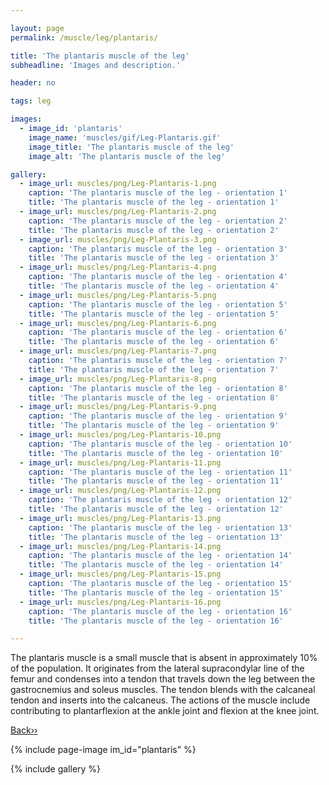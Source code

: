 ```yaml
---

layout: page
permalink: /muscle/leg/plantaris/

title: 'The plantaris muscle of the leg'
subheadline: 'Images and description.'

header: no

tags: leg

images:
  - image_id: 'plantaris'
    image_name: 'muscles/gif/Leg-Plantaris.gif'
    image_title: 'The plantaris muscle of the leg'
    image_alt: 'The plantaris muscle of the leg' 

gallery:
  - image_url: muscles/png/Leg-Plantaris-1.png
    caption: 'The plantaris muscle of the leg - orientation 1'
    title: 'The plantaris muscle of the leg - orientation 1'
  - image_url: muscles/png/Leg-Plantaris-2.png
    caption: 'The plantaris muscle of the leg - orientation 2'
    title: 'The plantaris muscle of the leg - orientation 2'
  - image_url: muscles/png/Leg-Plantaris-3.png
    caption: 'The plantaris muscle of the leg - orientation 3'
    title: 'The plantaris muscle of the leg - orientation 3'
  - image_url: muscles/png/Leg-Plantaris-4.png
    caption: 'The plantaris muscle of the leg - orientation 4'
    title: 'The plantaris muscle of the leg - orientation 4'
  - image_url: muscles/png/Leg-Plantaris-5.png
    caption: 'The plantaris muscle of the leg - orientation 5'
    title: 'The plantaris muscle of the leg - orientation 5'
  - image_url: muscles/png/Leg-Plantaris-6.png
    caption: 'The plantaris muscle of the leg - orientation 6'
    title: 'The plantaris muscle of the leg - orientation 6'
  - image_url: muscles/png/Leg-Plantaris-7.png
    caption: 'The plantaris muscle of the leg - orientation 7'
    title: 'The plantaris muscle of the leg - orientation 7'
  - image_url: muscles/png/Leg-Plantaris-8.png
    caption: 'The plantaris muscle of the leg - orientation 8'
    title: 'The plantaris muscle of the leg - orientation 8'
  - image_url: muscles/png/Leg-Plantaris-9.png
    caption: 'The plantaris muscle of the leg - orientation 9'
    title: 'The plantaris muscle of the leg - orientation 9'
  - image_url: muscles/png/Leg-Plantaris-10.png
    caption: 'The plantaris muscle of the leg - orientation 10'
    title: 'The plantaris muscle of the leg - orientation 10'
  - image_url: muscles/png/Leg-Plantaris-11.png
    caption: 'The plantaris muscle of the leg - orientation 11'
    title: 'The plantaris muscle of the leg - orientation 11'
  - image_url: muscles/png/Leg-Plantaris-12.png
    caption: 'The plantaris muscle of the leg - orientation 12'
    title: 'The plantaris muscle of the leg - orientation 12'
  - image_url: muscles/png/Leg-Plantaris-13.png
    caption: 'The plantaris muscle of the leg - orientation 13'
    title: 'The plantaris muscle of the leg - orientation 13'
  - image_url: muscles/png/Leg-Plantaris-14.png
    caption: 'The plantaris muscle of the leg - orientation 14'
    title: 'The plantaris muscle of the leg - orientation 14'
  - image_url: muscles/png/Leg-Plantaris-15.png
    caption: 'The plantaris muscle of the leg - orientation 15'
    title: 'The plantaris muscle of the leg - orientation 15'
  - image_url: muscles/png/Leg-Plantaris-16.png
    caption: 'The plantaris muscle of the leg - orientation 16'
    title: 'The plantaris muscle of the leg - orientation 16'

---
```


The plantaris muscle is a small muscle that is absent in approximately 10% of the population. It originates from the lateral supracondylar line of the femur and condenses into a tendon that travels down the leg between the gastrocnemius and soleus muscles. The tendon blends with the calcaneal tendon and inserts into the calcaneus. The actions of the muscle include contributing to plantarflexion at the ankle joint and flexion at the knee joint.

[Back››](/muscle/leg/)

{% include page-image im_id="plantaris" %}

{% include gallery %}
